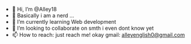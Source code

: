 - 👋 Hi, I’m @Alley18
- 👀 Basically i am a nerd ...
- 🌱 I’m currently learning Web development
- 💞️ I’m looking to collaborate on smth i even dont know yet
- 📫 How to reach: just reach me! okay gmail: alleyenglish0@gmail.com

<!---
Alley18/Alley18 is a ✨ special ✨ repository because its `README.md` (this file) appears on your GitHub profile.
You can click the Preview link to take a look at your changes.
--->

